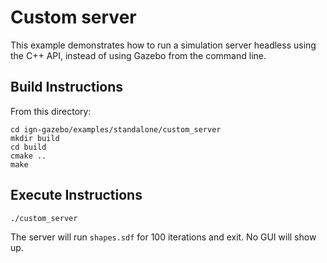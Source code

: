 # Custom server

This example demonstrates how to run a simulation server headless
using the C++ API, instead of using Gazebo from the command line.

## Build Instructions

From this directory:

    cd ign-gazebo/examples/standalone/custom_server
    mkdir build
    cd build
    cmake ..
    make

## Execute Instructions

    ./custom_server

The server will run `shapes.sdf` for 100 iterations and exit. No GUI will
show up.

